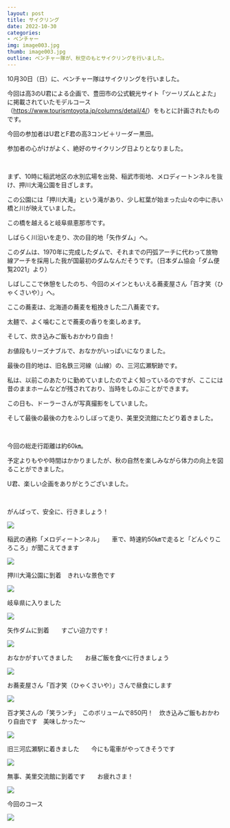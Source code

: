 ```yaml
---
layout: post
title: サイクリング
date: 2022-10-30
categories:
- ベンチャー
img: image003.jpg
thumb: image003.jpg
outline: ベンチャー隊が、秋空のもとサイクリングを行いました。
---
```


10月30日（日）に、ベンチャー隊はサイクリングを行いました。

今回は高3のU君による企画で、豊田市の公式観光サイト「ツーリズムとよた」に掲載されていたモデルコース（<a href="https://www.tourismtoyota.jp/columns/detail/4/">https://www.tourismtoyota.jp/columns/detail/4/</a>）をもとに計画されたものです。

今回の参加者はU君とF君の高3コンビ＋リーダー黒田。

参加者の心がけがよく、絶好のサイクリング日よりとなりました。

<br>

まず、10時に稲武地区の水別広場を出発、稲武市街地、メロディートンネルを抜け、押川大滝公園を目ざします。

この公園には「押川大滝」という滝があり、少し紅葉が始まった山々の中に赤い橋と川が映えていました。

この橋を越えると岐阜県恵那市です。

しばらく川沿いを走り、次の目的地「矢作ダム」へ。

このダムは、1970年に完成したダムで、それまでの円弧アーチに代わって放物線アーチを採用した我が国最初のダムなんだそうです。（日本ダム協会「ダム便覧2021」より）

しばしここで休憩をしたのち、今回のメインともいえる蕎麦屋さん「百才笑（ひゃくさいや）」へ。

ここの蕎麦は、北海道の蕎麦を粗挽きした二八蕎麦です。

太麺で、よく噛むことで蕎麦の香りを楽しめます。

そして、炊き込みご飯もおかわり自由！

お値段もリーズナブルで、おなかがいっぱいになりました。

最後の目的地は、旧名鉄三河線（山線）の、三河広瀬駅跡です。

私は、以前このあたりに勤めていましたのでよく知っているのですが、ここには昔のままホームなどが残されており、当時をしのぶことができます。

この日も、ドーラーさんが写真撮影をしていました。

そして最後の最後の力をふりしぼって走り、美里交流館にたどり着きました。

<br>

今回の総走行距離は約60㎞。

予定よりもやや時間はかかりましたが、秋の自然を楽しみながら体力の向上を図ることができました。

U君、楽しい企画をありがとうございました。

<br>

がんばって、安全に、行きましょう！

<img src="/assets/img/blog/2022-10-30-サイクリング/image001.jpg">

<br>

稲武の通称「メロディートンネル」　　車で、時速約50㎞で走ると「どんぐりころころ」が聞こえてきます

<img src="/assets/img/blog/2022-10-30-サイクリング/image002.jpg">

<br>

押川大滝公園に到着　きれいな景色です

<img src="/assets/img/blog/2022-10-30-サイクリング/image003.jpg">

<br>

岐阜県に入りました

<img src="/assets/img/blog/2022-10-30-サイクリング/image004.jpg">

<br>

矢作ダムに到着　　すごい迫力です！

<img src="/assets/img/blog/2022-10-30-サイクリング/image005.jpg">

<br>

おなかがすいてきました　　お昼ご飯を食べに行きましょう

<img src="/assets/img/blog/2022-10-30-サイクリング/image006.jpg">

<br>

お蕎麦屋さん「百才笑（ひゃくさいや）」さんで昼食にします

<img src="/assets/img/blog/2022-10-30-サイクリング/image007.jpg">

<br>

百才笑さんの「笑ランチ」　このボリュームで850円！　炊き込みご飯もおかわり自由です　美味しかった～

<img src="/assets/img/blog/2022-10-30-サイクリング/image008.jpg">

<br>

旧三河広瀬駅に着きました　　今にも電車がやってきそうです

<img src="/assets/img/blog/2022-10-30-サイクリング/image009.jpg">

<br>

無事、美里交流館に到着です　　お疲れさま！

<img src="/assets/img/blog/2022-10-30-サイクリング/image010.jpg">

<br>

今回のコース

<img src="/assets/img/blog/2022-10-30-サイクリング/image011.jpg">
